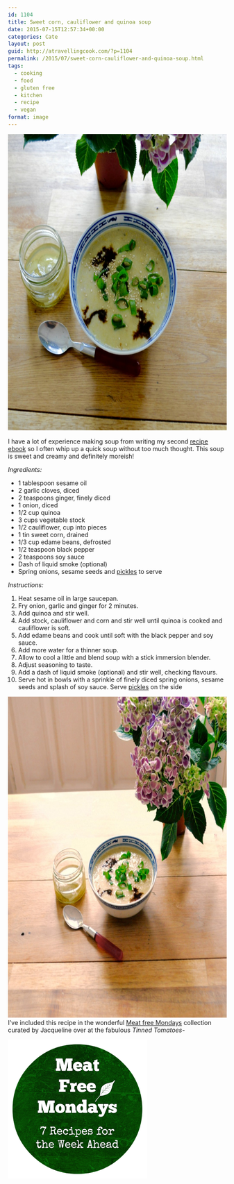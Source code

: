 ```yaml
---
id: 1104
title: Sweet corn, cauliflower and quinoa soup
date: 2015-07-15T12:57:34+00:00
categories: Cate
layout: post
guid: http://atravellingcook.com/?p=1104
permalink: /2015/07/sweet-corn-cauliflower-and-quinoa-soup.html
tags:
  - cooking
  - food
  - gluten free
  - kitchen
  - recipe
  - vegan
format: image
---
```

<img class="aligncenter size-large wp-image-1106" src="/images/atc-migrate/2015/07/DSC0544-1024x896.jpg" alt="_DSC0544" width="780" height="683" />

I have a lot of experience making soup from writing my second [recipe ebook](https://sellfy.com/p/AnEq) so I often whip up a quick soup without too much thought. This soup is sweet and creamy and definitely moreish!

_Ingredients:_

  * 1 tablespoon sesame oil
  * 2 garlic cloves, diced
  * 2 teaspoons ginger, finely diced
  * 1 onion, diced
  * 1/2 cup quinoa
  * 3 cups vegetable stock
  * 1/2 cauliflower, cup into pieces
  * 1 tin sweet corn, drained
  * 1/3 cup edame beans, defrosted
  * 1/2 teaspoon black pepper
  * 2 teaspoons soy sauce
  * Dash of liquid smoke (optional)
  * Spring onions, sesame seeds and [pickles](http://atravellingcook.com/2014/09/spicy-pickled-cucumbers.html) to serve

_Instructions:_

  1. Heat sesame oil in large saucepan.
  2. Fry onion, garlic and ginger for 2 minutes.
  3. Add quinoa and stir well.
  4. Add stock, cauliflower and corn and stir well until quinoa is cooked and cauliflower is soft.
  5. Add edame beans and cook until soft with the black pepper and soy sauce.
  6. Add more water for a thinner soup.
  7. Allow to cool a little and blend soup with a stick immersion blender.
  8. Adjust seasoning to taste.
  9. Add a dash of liquid smoke (optional) and stir well, checking flavours.
 10. Serve hot in bowls with a sprinkle of finely diced spring onions, sesame seeds and splash of soy sauce. Serve [pickles](http://atravellingcook.com/2014/09/spicy-pickled-cucumbers.html) on the side

[<img class="aligncenter size-large wp-image-1108" src="/images/atc-migrate/2015/07/DSC0538-1024x971.jpg" alt="_DSC0538" width="780" height="740" />](/images/atc-migrate/2015/07/DSC0538.jpg)I&#8217;ve included this recipe in the wonderful [Meat free Mondays](http://www.tinnedtomatoes.com/2015/07/meat-free-mondays-7-recipes-for-week_20.html) collection curated by Jacqueline over at the fabulous _Tinned Tomatoes-_

[<img class="aligncenter size-full wp-image-1122" src="/images/atc-migrate/2015/07/meat-free-mondays-logo.png" alt="meat+free+mondays+logo" width="320" height="320" />](/images/atc-migrate/2015/07/meat-free-mondays-logo.png)